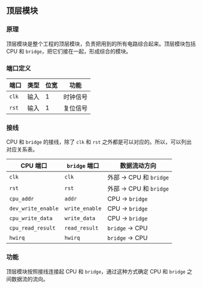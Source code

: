 ## 顶层模块

### 原理

顶层模块是整个工程的顶层模块，负责把用到的所有电路综合起来。顶层模块包括 CPU 和 `bridge`，把它们接在一起，形成综合的模块。

### 端口定义

端口 | 类型 | 位宽 | 功能
--- | --- | --- | ---
`clk` | 输入 | 1 | 时钟信号
`rst` | 输入 | 1 | 复位信号

### 接线

CPU 和 `bridge` 的接线，除了 `clk` 和 `rst` 之外都是可以对应的。所以，可以列出对应关系表。

CPU 端口 | `bridge` 端口 | 数据流动方向
--- | --- | ---
`clk` | `clk` | 外部 → CPU 和 `bridge`
`rst` | `rst` | 外部 → CPU 和 `bridge`
`cpu_addr` | `addr` | CPU → `bridge`
`dev_write_enable` | `write_enable` | CPU → `bridge`
`cpu_write_data` | `write_data` | CPU → `bridge`
`cpu_read_result` | `read_result` | `bridge` → CPU
`hwirq` | `hwirq` | `bridge` → CPU

### 功能

顶层模块按照接线连接起 CPU 和 `bridge`，通过这种方式确定 CPU 和 `bridge` 之间数据流的流向。

